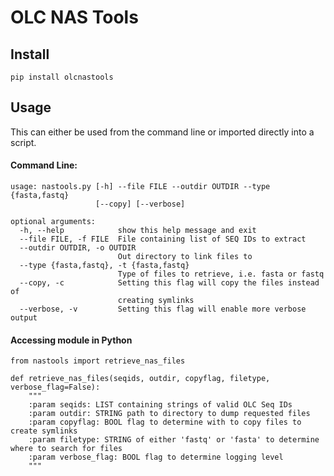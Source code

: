 # OLC NAS Tools

## Install
```
pip install olcnastools
```

## Usage
This can either be used from the command line or imported directly into a script.

#### Command Line:
```
usage: nastools.py [-h] --file FILE --outdir OUTDIR --type {fasta,fastq}
                   [--copy] [--verbose]

optional arguments:
  -h, --help            show this help message and exit
  --file FILE, -f FILE  File containing list of SEQ IDs to extract
  --outdir OUTDIR, -o OUTDIR
                        Out directory to link files to
  --type {fasta,fastq}, -t {fasta,fastq}
                        Type of files to retrieve, i.e. fasta or fastq
  --copy, -c            Setting this flag will copy the files instead of
                        creating symlinks
  --verbose, -v         Setting this flag will enable more verbose output

```

#### Accessing module in Python
```from nastools import retrieve_nas_files```

```
def retrieve_nas_files(seqids, outdir, copyflag, filetype, verbose_flag=False):
    """
    :param seqids: LIST containing strings of valid OLC Seq IDs
    :param outdir: STRING path to directory to dump requested files
    :param copyflag: BOOL flag to determine with to copy files to create symlinks
    :param filetype: STRING of either 'fastq' or 'fasta' to determine where to search for files
    :param verbose_flag: BOOL flag to determine logging level
    """
```
